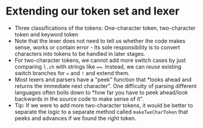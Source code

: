 # Extending our token set and lexer

- Three classifications of the tokens: One-character token, two-character token and keyword token
- Note that the lexer does not need to tell us whether the code makes sense, works or contain error - Its sole responsibility is to convert characters into tokens to be handled in later stages.
- For two-character tokens, we cannot add more switch cases by just comparing `l.ch` with strings like `==`. Instead, we can *reuse* existing switch branches for `=` and `!` and extend them.
- Most lexers and parsers have a "peek" function that *looks ahead and returns the immediate next character". One difficulty of parsing different languages often boils down to *how far you have to peek ahead/look backwards in the source code to make sense of it".
- Tip: If we were to add more two-character tokens, it would be better to separate the logic to a separate method called `makeTwoCharToken` that peeks and advances if we found the right token.

